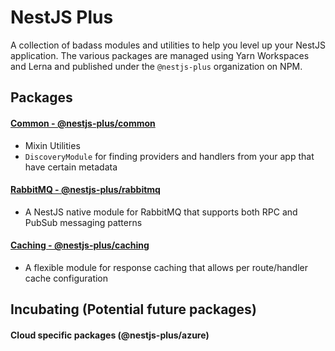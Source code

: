 # NestJS Plus

A collection of badass modules and utilities to help you level up your NestJS application. The various packages are managed using Yarn Workspaces and Lerna and published under the `@nestjs-plus` organization on NPM.

## Packages

#### [Common - @nestjs-plus/common](packages/common/README.md)

- Mixin Utilities
- `DiscoveryModule` for finding providers and handlers from your app that have certain metadata

#### [RabbitMQ - @nestjs-plus/rabbitmq](packages/rabbitmq/README.md)

- A NestJS native module for RabbitMQ that supports both RPC and PubSub messaging patterns

#### [Caching - @nestjs-plus/caching](packages/caching/README.md)

- A flexible module for response caching that allows per route/handler cache configuration

## Incubating (Potential future packages)

#### Cloud specific packages (@nestjs-plus/azure)
